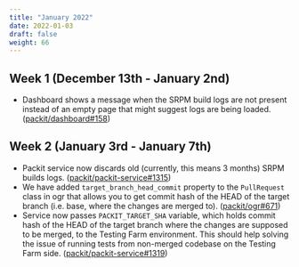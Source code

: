 ```yaml
---
title: "January 2022"
date: 2022-01-03
draft: false
weight: 66
---
```


## Week 1 (December 13th - January 2nd)

- Dashboard shows a message when the SRPM build logs are not present instead of
  an empty page that might suggest logs are being loaded.
  ([packit/dashboard#158](https://github.com/packit/dashboard/pull/158))

## Week 2 (January 3rd - January 7th)

- Packit service now discards old (currently, this means 3 months) SRPM builds logs.
  ([packit/packit-service#1315](https://github.com/packit/packit-service/pull/1315))
- We have added `target_branch_head_commit` property to the `PullRequest` class in ogr that allows
  you to get commit hash of the HEAD of the target branch (i.e. base, where the changes are merged to).
  ([packit/ogr#671](https://github.com/packit/ogr/pull/671))
- Service now passes `PACKIT_TARGET_SHA` variable, which holds commit hash of the HEAD of the target
  branch where the changes are supposed to be merged, to the Testing Farm environment. This should
  help solving the issue of running tests from non-merged codebase on the Testing Farm side.
  ([packit/packit-service#1319](https://github.com/packit/packit-service/pull/1319))
